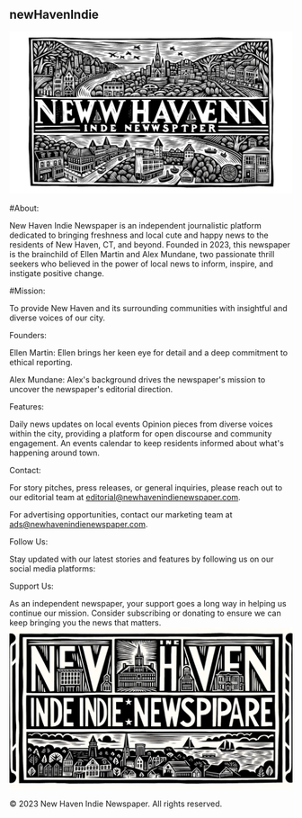 ## newHavenIndie

![Description of the Image](assets/n5.png)


#About:

New Haven Indie Newspaper is an independent journalistic platform dedicated to bringing freshness and local cute and happy news to the residents of New Haven, CT, and beyond. Founded in 2023, this newspaper is the brainchild of Ellen Martin and Alex Mundane, two passionate thrill seekers who believed in the power of local news to inform, inspire, and instigate positive change.

#Mission:

To provide New Haven and its surrounding communities with insightful and diverse voices of our city.

Founders:

Ellen Martin: Ellen brings her keen eye for detail and a deep commitment to ethical reporting. 

Alex Mundane: Alex's background drives the newspaper's mission to uncover the newspaper's editorial direction.

Features:

Daily news updates on local events
Opinion pieces from diverse voices within the city, providing a platform for open discourse and community engagement.
An events calendar to keep residents informed about what's happening around town.

Contact:

For story pitches, press releases, or general inquiries, please reach out to our editorial team at editorial@newhavenindienewspaper.com.

For advertising opportunities, contact our marketing team at ads@newhavenindienewspaper.com.

Follow Us:

Stay updated with our latest stories and features by following us on our social media platforms:

Support Us:

As an independent newspaper, your support goes a long way in helping us continue our mission. Consider subscribing or donating to ensure we can keep bringing you the news that matters.
![Description of the Image](assets/n4.png)

© 2023 New Haven Indie Newspaper. All rights reserved.
